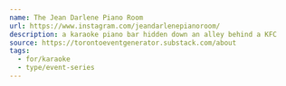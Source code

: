 ```yaml
---
name: The Jean Darlene Piano Room
url: https://www.instagram.com/jeandarlenepianoroom/
description: a karaoke piano bar hidden down an alley behind a KFC
source: https://torontoeventgenerator.substack.com/about
tags:
  - for/karaoke
  - type/event-series
---
```

